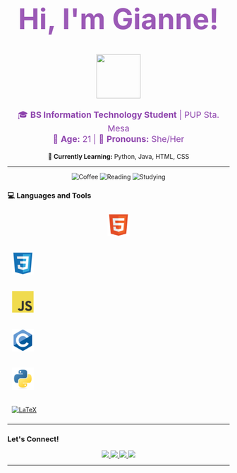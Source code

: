 <h1 align="center" style="font-size: 4rem; color: #9b59b6;"> Hi, I'm Gianne!</h1>

<p align="center">
  <img src="https://media3.giphy.com/media/v1.Y2lkPTc5MGI3NjExNWRmMWd3ZXQ5cGM0aHoyNXFsYm01eTI4YzVyM2JsbnVqNHFmdmwzMSZlcD12MV9pbnRlcm5hbF9naWZfYnlfaWQmY3Q9Zw/srV1G3EnqSLtL11Nsx/giphy.gif" width="100" height="100"/>
</p>

<p align="center" style="font-size: 1.2rem; color: #8e44ad;">
  🎓 <strong>BS Information Technology Student</strong> | PUP Sta. Mesa <br>
  🔢 <strong>Age:</strong> 21 | 🌸 <strong>Pronouns:</strong> She/Her
</p>

<p align="center">
  🌱 <strong>Currently Learning:</strong> Python, Java, HTML, CSS
</p>

---

<p align="center">
  <img src="https://media0.giphy.com/media/v1.Y2lkPTc5MGI3NjExdjNpNmRheW5zbmt0dDN2MTZjanlpczRjYzlyZHRwNWRlbGhzbTJwcCZlcD12MV9pbnRlcm5hbF9naWZfYnlfaWQmY3Q9Zw/sJKsXTsaDaR8CgypKu/giphy.gif" alt="Coffee" width="150" height="150"/>
  <img src="https://media4.giphy.com/media/v1.Y2lkPTc5MGI3NjExZDhlN2tkNXZsN3o1Yjl4N2xicnV0MWZ3YnB1bWwyYjFwZnR6M3puaiZlcD12MV9pbnRlcm5hbF9naWZfYnlfaWQmY3Q9Zw/xUA7b2OfgTuVzqpVXq/giphy.gif" alt="Reading" width="150" height="150"/>
  <img src="https://media4.giphy.com/media/v1.Y2lkPTc5MGI3NjExOHNqODBoNmticjg1NDJwNWM1cXB6bzBkbWR1aTB3dml5NnJkd25zbyZlcD12MV9pbnRlcm5hbF9naWZfYnlfaWQmY3Q9Zw/WRRL1EKo9rNe12S4zh/giphy.gif" alt="Studying" width="150" height="150"/>
</p>


### 💻 Languages and Tools

<p align="center">
  <a href="#"><img src="https://raw.githubusercontent.com/devicons/devicon/master/icons/html5/html5-original.svg" alt="HTML5" width="50" height="50" style="margin: 10px; transition: transform 0.3s;" onmouseover="this.style.transform='scale(1.2)'" onmouseout="this.style.transform='scale(1)'"/></a>
  
  <a href="#"><img src="https://raw.githubusercontent.com/devicons/devicon/master/icons/css3/css3-original.svg" alt="CSS3" width="50" height="50" style="margin: 10px; transition: transform 0.3s;" onmouseover="this.style.transform='scale(1.2)'" onmouseout="this.style.transform='scale(1)'"/></a>

  <a href="#"><img src="https://raw.githubusercontent.com/devicons/devicon/master/icons/javascript/javascript-original.svg" alt="JavaScript" width="50" height="50" style="margin: 10px; transition: transform 0.3s;" onmouseover="this.style.transform='scale(1.2)'" onmouseout="this.style.transform='scale(1)'"/></a>

  <a href="#"><img src="https://raw.githubusercontent.com/devicons/devicon/master/icons/c/c-original.svg" alt="C" width="50" height="50" style="margin: 10px; transition: transform 0.3s;" onmouseover="this.style.transform='scale(1.2)'" onmouseout="this.style.transform='scale(1)'"/></a>

  <a href="#"><img src="https://raw.githubusercontent.com/devicons/devicon/master/icons/python/python-original.svg" alt="Python" width="50" height="50" style="margin: 10px; transition: transform 0.3s;" onmouseover="this.style.transform='scale(1.2)'" onmouseout="this.style.transform='scale(1)'"/></a>

  <a href="#"><img src="https://cdn.jsdelivr.net/gh/devicons/devicon/icons/latex/latex-original.svg" alt="LaTeX" width="50" height="50" style="margin: 10px; transition: transform 0.3s;" onmouseover="this.style.transform='scale(1.2)'" onmouseout="this.style.transform='scale(1)'"/></a>
</p>



---

### Let's Connect!
<p align="center">
  <a href="https://www.linkedin.com/in/gianne-dasco/" target="_blank">
    <img src="https://img.shields.io/badge/LinkedIn-9b59b6?style=for-the-badge&logo=linkedin&logoColor=white" />
  </a>
  <a href="https://www.facebook.com/GigiDasco20" target="_blank">
    <img src="https://img.shields.io/badge/Facebook-8e44ad?style=for-the-badge&logo=facebook&logoColor=white" />
  </a>
  <a href="https://www.tiktok.com/@crizzleeeedsc?_t=ZS-8ts4hnZvVpf&_r=1" target="_blank">
    <img src="https://img.shields.io/badge/TikTok-9b59b6?style=for-the-badge&logo=tiktok&logoColor=white" />
  </a>
  <a href="https://www.instagram.com/crizzledsc?igsh=aXl6OWxycGttOGQy" target="_blank">
    <img src="https://img.shields.io/badge/Instagram-8e44ad?style=for-the-badge&logo=instagram&logoColor=white" />
  </a>
</p>

---

